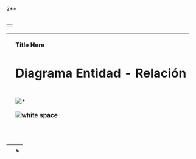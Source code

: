 ﻿2**

|||
| :- | :- |

||
| :- |
||

||<p>**Title Here**</p><p><h1>**Diagrama Entidad - Relación**	</h1></p><p><h1></h1></p><p></p><p></p><p>![](Aspose.Words.90732a1f-aa00-4d84-bf34-675b6ac907e5.001.png)*	</p><p>![white space](Aspose.Words.90732a1f-aa00-4d84-bf34-675b6ac907e5.002.png)</p><p></p><p></p><p></p>|
| :- | :- |

|||
| :- | :- |

||
| :- |

||>|
| :- | :- |

